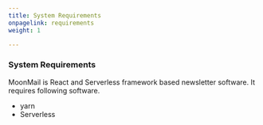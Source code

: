 ```yaml
---
title: System Requirements
onpagelink: requirements
weight: 1

---
```


### **System Requirements**

MoonMail is React and Serverless framework based newsletter software. It requires following software.

- yarn
- Serverless
